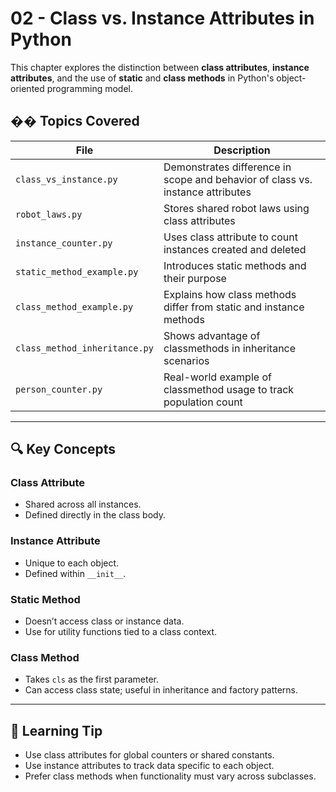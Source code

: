 # 02 - Class vs. Instance Attributes in Python

This chapter explores the distinction between **class attributes**, **instance attributes**, and the use of **static** and **class methods** in Python's object-oriented programming model.

## �� Topics Covered

| File                          | Description                                                                    |
| ----------------------------- | ------------------------------------------------------------------------------ |
| `class_vs_instance.py`        | Demonstrates difference in scope and behavior of class vs. instance attributes |
| `robot_laws.py`               | Stores shared robot laws using class attributes                                |
| `instance_counter.py`         | Uses class attribute to count instances created and deleted                    |
| `static_method_example.py`    | Introduces static methods and their purpose                                    |
| `class_method_example.py`     | Explains how class methods differ from static and instance methods             |
| `class_method_inheritance.py` | Shows advantage of classmethods in inheritance scenarios                       |
| `person_counter.py`           | Real-world example of classmethod usage to track population count              |

---

## 🔍 Key Concepts

### Class Attribute

- Shared across all instances.
- Defined directly in the class body.

### Instance Attribute

- Unique to each object.
- Defined within `__init__`.

### Static Method

- Doesn’t access class or instance data.
- Use for utility functions tied to a class context.

### Class Method

- Takes `cls` as the first parameter.
- Can access class state; useful in inheritance and factory patterns.

---

## 🧠 Learning Tip

- Use class attributes for global counters or shared constants.
- Use instance attributes to track data specific to each object.
- Prefer class methods when functionality must vary across subclasses.
